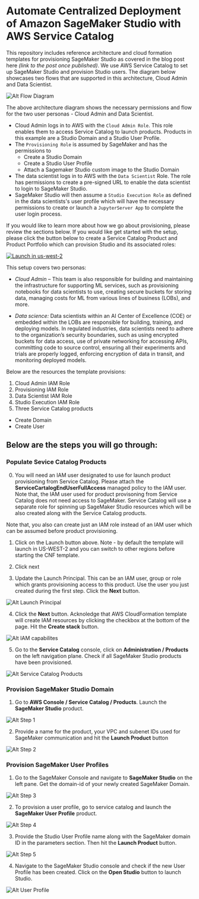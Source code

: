# Automate Centralized Deployment of Amazon SageMaker Studio with AWS Service Catalog


This repository includes reference architecture and cloud formation templates for provisioning SageMaker Studio as covered in the blog post here *(link to the post once published)*. We use AWS Service Catalog to set up SageMaker Studio and provision Studio users. The diagram below showcases two flows that are supported in this architecture, Cloud Admin and Data Scientist.

![Alt Flow Diagram](images/flow_diagram.png?raw=true "Flow Diagram")

The above architecture diagram shows the necessary permissions and flow for the two user personas - Cloud Admin and Data Scientist.
* Cloud Admin logs in to AWS with the `Cloud Admin Role`. This role enables them to access Service Catalog to launch products. Products in this example are a Studio Domain and a Studio User Profile.
* The `Provisioning Role` is assumed by SageMaker and has the permissions to
    - Create a Studio Domain
    - Create a Studio User Profile
    - Attach a Sagemaker Studio custom image to the Studio Domain
* The data scientist logs in to AWS with the `Data Scientist` Role. The role has permissions to create a pre-signed URL to enable the data scientist to login to SageMaker Studio.
* SageMaker Studio will then assume a `Studio Execution Role` as defined in the data scientists's user profile which will have the necessary permissions to create or launch a `JupyterServer App` to complete the user login process.

If you would like to learn more about how we go about provisioning, please review the sections below. If you would like get started with the setup, please click the button below to create a Service Catalog Product and Product Portfolio which can provision Studio and its associated roles: 

[![Launch in us-west-2](https://raw.githubusercontent.com/awslabs/aws-media-insights-engine/development/docs/assets/images/launch-stack.png)](https://console.aws.amazon.com/cloudformation/home?region=us-west-2#/stacks/new?stackName=sagemaker-studio&templateURL=https://aws-ml-blog.s3.us-east-1.amazonaws.com/artifacts/best-practices-provisioning-sagemaker-studio/launch.template)

This setup covers two personas:

* *Cloud Admin* – This team is also responsible for building and maintaining the infrastructure for supporting ML services, such as provisioning notebooks for data scientists to use, creating secure buckets for storing data, managing costs for ML from various lines of business (LOBs), and more.

* *Data science:* Data scientists within an AI Center of Excellence (COE) or embedded within the LOBs are responsible for building, training, and deploying models. In regulated industries, data scientists need to adhere to the organization’s security boundaries, such as using encrypted buckets for data access, use of private networking for accessing APIs, committing code to source control, ensuring all their experiments and trials are properly logged, enforcing encryption of data in transit, and monitoring deployed models.


Below are the resources the template provisions:

1. Cloud Admin IAM Role
2. Provisioning IAM Role
3. Data Scientist IAM Role
4. Studio Execution IAM Role
5. Three Service Catalog products 
* Create Domain
* Create User



## Below are the steps you will go through:

### Populate Sevice Catalog Products

0. You will need an IAM user designated to use for launch product provisioning from Service Catalog. Please attach the **ServiceCartalogEndUserFullAccess** managed policy to the IAM user. Note that, the IAM user used for product provisoning from Service Catalog does not need access to SageMaker. Service Catalog will use a separate role for spinning up SageMaker Studio resources which will be also created along with the Service Catalog products.

Note that, you also can create just an IAM role instead of an IAM user which can be assumed before product provisioning.

1. Click on the Launch button above. Note - by default the template will launch in US-WEST-2 and you can switch to other regions before starting the CNF template.

2. Click next

3. Update the Launch Principal. This can be an IAM user, group or role which grants provisioning access to this product. Use the user you just created during the first step. Click the **Next** button.
 
![Alt Launch Principal](assets/launch_principal.jpg?raw=true "Launch Principal")
  
4. Click the **Next** button. Acknoledge that AWS CloudFormation template will create IAM resources by clicking the checkbox at the bottom of the page. Hit the **Create stack** button.

![Alt IAM capabilites](assets/iam_capabilities.jpg?raw=true "IAM Capabilities")

5. Go to the **Service Catalog** console, click on **Administration / Products** on the left navigation plane. Check if all SageMaker Studio products have been provisioned.

![Alt Service Catalog Products](assets/service_catalog_products.jpg?raw=true "Service Catalog Products")


### Provision SageMaker Studio Domain

1. Go to **AWS Console / Service Catalog / Products**. Launch the **SageMaker Studio** product.

![Alt Step 1](assets/step1.jpg?raw=true "Step 1")

2. Provide a name for the product, your VPC and subenet IDs used for SageMaker communication and hit the **Launch Product** button

![Alt Step 2](assets/step2.jpg?raw=true "Step 2")

### Provision SageMaker User Profiles

1. Go to the SageMaker Console and navigate to **SageMaker Studio** on the left pane. Get the domain-id of your newly created SageMaker Domain. 

![Alt Step 3](assets/step3.jpg?raw=true "Step 3")

2. To provision a user profile, go to service catalog and launch the **SageMaker User Profile** product.

![Alt Step 4](assets/step4.jpg?raw=true "Step 4")

3. Provide the Studio User Profile name along with the SageMaker domain ID in the parameters section. Then hit the **Launch Product** button.

![Alt Step 5](assets/step5.jpg?raw=true "Step 5")

4. Navigate to the SageMaker Studio console and check if the new User Profile has been created. Click on the **Open Studio** button to launch Studio.

![Alt User Profile](assets/user_profile.jpg?raw=true "User Profile")

